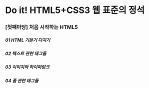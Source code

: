 # Do it! HTML5+CSS3 웹 표준의 정석

### \[첫째마당\] 처음 시작하는 HTML5

##### 01 HTML 기본기 다지기

##### 02 텍스트 관련 태그들

##### 03 이미지와 하이퍼링크

##### 04 폼 관련 태그들




